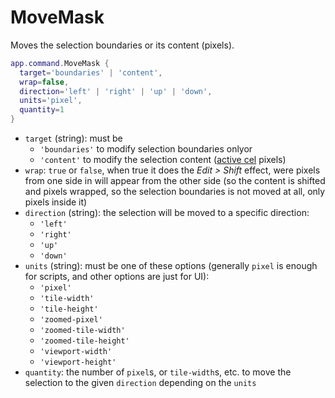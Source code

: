 # MoveMask

Moves the selection boundaries or its content (pixels).

```lua
app.command.MoveMask {
  target='boundaries' | 'content',
  wrap=false,
  direction='left' | 'right' | 'up' | 'down',
  units='pixel',
  quantity=1
}
```

* `target` (string): must be
  * `'boundaries'` to modify selection boundaries onlyor
  * `'content'` to modify the selection content ([active cel](../app.md#appcel) pixels)
* `wrap`: `true` or `false`, when true it does the *Edit > Shift* effect,
  were pixels from one side in will appear from the other side (so the
  content is shifted and pixels wrapped, so the selection boundaries
  is not moved at all, only pixels inside it)
* `direction` (string): the selection will be moved to a specific direction:
  * `'left'`
  * `'right'`
  * `'up'`
  * `'down'`
* `units` (string): must be one of these options (generally `pixel` is
  enough for scripts, and other options are just for UI):
  * `'pixel'`
  * `'tile-width'`
  * `'tile-height'`
  * `'zoomed-pixel'`
  * `'zoomed-tile-width'`
  * `'zoomed-tile-height'`
  * `'viewport-width'`
  * `'viewport-height'`
* `quantity`: the number of `pixel`s, or `tile-width`s, etc. to move
  the selection to the given `direction` depending on the `units`
